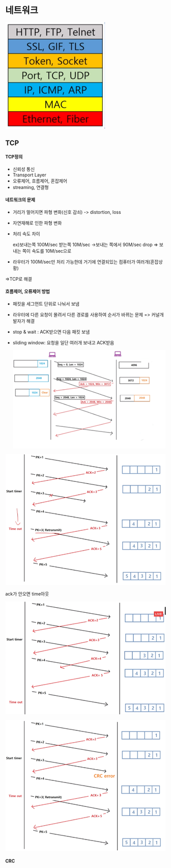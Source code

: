 # 네트워크

![image-20200514100434401](img/image-20200514100434401.png)



## TCP

#### TCP정의

- 신뢰성 통신
- Transport Layer
- 오류제어, 흐름제어, 혼잡제어
- streaming, 연결형



#### 네트워크의 문제

- 거리가 멀어지면 파형 변화(신호 감쇠) -> distortion, loss

- 자연재해로 인한 파형 변화 

- 처리 속도 차이

  ex)보내는쪽 100M/sec 받는쪽 10M/sec ->보내는 쪽에서 90M/sec drop => 보내는 쪽이 속도를 10M/sec으로

- 라우터가 100M/sec만 처리 가능한데 거기에 연결되있는 컴퓨터가 여러개(혼잡상황)

=>TCP로 해결



#### 흐름제어, 오류제어 방법

- 패킷을 세그먼트 단위로 나눠서 보냄

- 라우터에 다른 요청이 몰려서 다른 경로를 사용하여 순서가 바뀌는 문제 => 커널개발자가 해결

- stop & wait : ACK받으면 다음 패킷 보냄

- sliding window: 요청을 일단 여러개 보내고 ACK받음

  ![image-20200514103048058](img/image-20200514103048058.png)

![image-20200514103410447](img/image-20200514103410447.png)

ack가 안오면 time아웃

![image-20200514103700363](img/image-20200514103700363.png)



![image-20200514103844268](img/image-20200514103844268.png)

#### CRC